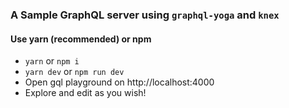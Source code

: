 ### A Sample GraphQL server using `graphql-yoga` and `knex`

#### Use yarn (recommended) or npm

- `yarn` or `npm i`
- `yarn dev` or `npm run dev`
- Open gql playground on http://localhost:4000
- Explore and edit as you wish!

